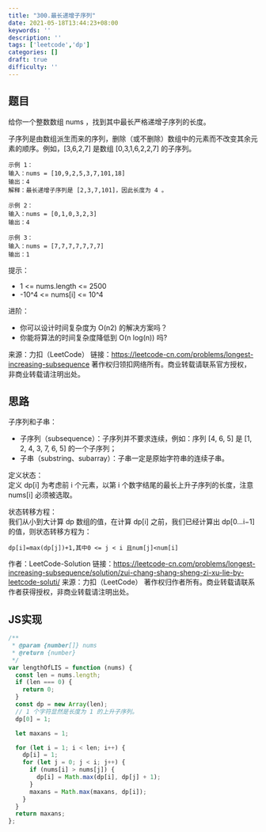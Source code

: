 ```yaml
---
title: "300.最长递增子序列"
date: 2021-05-18T13:44:23+08:00
keywords: ''
description: ''
tags: ['leetcode','dp']
categories: []
draft: true
difficulty: ''
---
```


## 题目

给你一个整数数组 nums ，找到其中最长严格递增子序列的长度。

子序列是由数组派生而来的序列，删除（或不删除）数组中的元素而不改变其余元素的顺序。例如，[3,6,2,7] 是数组 [0,3,1,6,2,2,7] 的子序列。

```
示例 1：
输入：nums = [10,9,2,5,3,7,101,18]
输出：4
解释：最长递增子序列是 [2,3,7,101]，因此长度为 4 。

示例 2：
输入：nums = [0,1,0,3,2,3]
输出：4

示例 3：
输入：nums = [7,7,7,7,7,7,7]
输出：1
```

提示：

- 1 <= nums.length <= 2500
- -10^4 <= nums[i] <= 10^4

进阶：

- 你可以设计时间复杂度为 O(n2) 的解决方案吗？
- 你能将算法的时间复杂度降低到 O(n log(n)) 吗?

来源：力扣（LeetCode）
链接：https://leetcode-cn.com/problems/longest-increasing-subsequence
著作权归领扣网络所有。商业转载请联系官方授权，非商业转载请注明出处。


## 思路 

子序列和子串：

- 子序列（subsequence）：子序列并不要求连续，例如：序列 [4, 6, 5] 是 [1, 2, 4, 3, 7, 6, 5] 的一个子序列；
- 子串（substring、subarray）：子串一定是原始字符串的连续子串。

定义状态：  
定义 dp[i] 为考虑前 i 个元素，以第 i 个数字结尾的最长上升子序列的长度，注意 nums[i] 必须被选取。

状态转移方程：  
我们从小到大计算 dp 数组的值，在计算 dp[i] 之前，我们已经计算出 dp[0...i−1] 的值，则状态转移方程为：
```
dp[i]=max(dp[j])+1,其中0 <= j < i 且num[j]<num[i]
```

作者：LeetCode-Solution
链接：https://leetcode-cn.com/problems/longest-increasing-subsequence/solution/zui-chang-shang-sheng-zi-xu-lie-by-leetcode-soluti/
来源：力扣（LeetCode）
著作权归作者所有。商业转载请联系作者获得授权，非商业转载请注明出处。

## JS实现

```javascript
/**
 * @param {number[]} nums
 * @return {number}
 */
var lengthOfLIS = function (nums) {
  const len = nums.length;
  if (len === 0) {
    return 0;
  }
  const dp = new Array(len);
  // 1 个字符显然是长度为 1 的上升子序列。
  dp[0] = 1;

  let maxans = 1;

  for (let i = 1; i < len; i++) {
    dp[i] = 1;
    for (let j = 0; j < i; j++) {
      if (nums[i] > nums[j]) {
        dp[i] = Math.max(dp[i], dp[j] + 1);
      }
      maxans = Math.max(maxans, dp[i]);
    }
  }
  return maxans;
};
```
